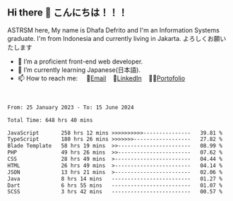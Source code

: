## Hi there 👋 こんにちは！！！
ASTRSM here, My name is Dhafa Defrito and I'm an Information Systems graduate. I'm from Indonesia and currently living in Jakarta. よろしくお願いたします

- 🔭 I’m a proficient front-end web developer.
- 🌱 I’m currently learning Japanese(日本語).
- 📫 How to reach me: &nbsp;&nbsp;&nbsp;&nbsp;📧[Email](ddefrito@gmail.com)&nbsp;&nbsp;&nbsp;&nbsp;💼[LinkedIn](https://www.linkedin.com/in/dhafa-defrita-rama-yudistira-9357a9229/)&nbsp;&nbsp;&nbsp;&nbsp;👨‍🎨[Portofolio](https://ddefrito.vercel.app/)
<br>
<!-- <p align="left">
<a href="https://github.com/ASTRSM">
  <img height="180em" src="https://github-readme-stats-eight-theta.vercel.app/api?username=ASTRSM&show_icons=true&theme=dracula&include_all_commits=true&count_private=true"/>
  <img height="180em" src="https://github-readme-stats-eight-theta.vercel.app/api/top-langs/?username=ASTRSM&layout=compact&langs_count=8&theme=dracula"/>
</a>
</p> -->

<!--START_SECTION:waka-->

```txt
From: 25 January 2023 - To: 15 June 2024

Total Time: 648 hrs 40 mins

JavaScript       258 hrs 12 mins >>>>>>>>>>---------------   39.81 %
TypeScript       180 hrs 26 mins >>>>>>>------------------   27.82 %
Blade Template   58 hrs 19 mins  >>-----------------------   08.99 %
PHP              49 hrs 26 mins  >>-----------------------   07.62 %
CSS              28 hrs 49 mins  >------------------------   04.44 %
HTML             26 hrs 49 mins  >------------------------   04.14 %
JSON             13 hrs 21 mins  >------------------------   02.06 %
Java             8 hrs 14 mins   -------------------------   01.27 %
Dart             6 hrs 55 mins   -------------------------   01.07 %
SCSS             3 hrs 42 mins   -------------------------   00.57 %
```

<!--END_SECTION:waka-->

